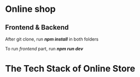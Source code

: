 # Online shop

## Frontend & Backend

After git clone, run **_npm install_** in both folders

To run *frontend* part, run **_npm run dev_**


# The Tech Stack of Online Store
